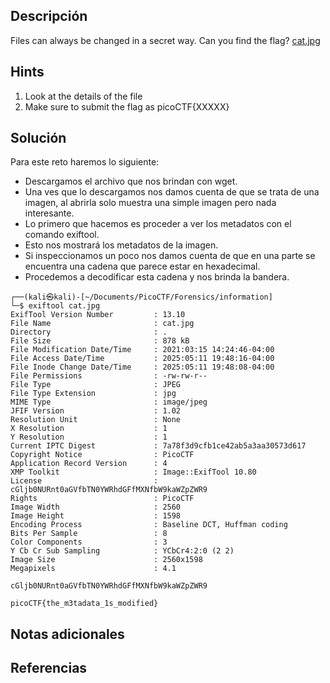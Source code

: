 ## **Descripción**
Files can always be changed in a secret way. Can you find the flag? [cat.jpg](https://mercury.picoctf.net/static/149ab4b27d16922142a1e8381677d76f/cat.jpg)
## Hints
1. Look at the details of the file
2. Make sure to submit the flag as picoCTF{XXXXX}
## **Solución** 
Para este reto haremos lo siguiente:
- Descargamos el archivo que nos brindan con wget.
- Una ves que lo descargamos nos damos cuenta de que se trata de una imagen, al abrirla solo muestra una simple imagen pero nada interesante.
- Lo primero que hacemos es proceder a ver los metadatos con el comando exiftool.
- Esto nos mostrará los metadatos de la imagen.
- Si inspeccionamos un poco nos damos cuenta de que en una parte se encuentra una cadena que parece estar en hexadecimal.
- Procedemos a decodificar esta cadena y nos brinda la bandera.

```
┌──(kali㉿kali)-[~/Documents/PicoCTF/Forensics/information]
└─$ exiftool cat.jpg     
ExifTool Version Number         : 13.10
File Name                       : cat.jpg
Directory                       : .
File Size                       : 878 kB
File Modification Date/Time     : 2021:03:15 14:24:46-04:00
File Access Date/Time           : 2025:05:11 19:48:16-04:00
File Inode Change Date/Time     : 2025:05:11 19:48:08-04:00
File Permissions                : -rw-rw-r--
File Type                       : JPEG
File Type Extension             : jpg
MIME Type                       : image/jpeg
JFIF Version                    : 1.02
Resolution Unit                 : None
X Resolution                    : 1
Y Resolution                    : 1
Current IPTC Digest             : 7a78f3d9cfb1ce42ab5a3aa30573d617
Copyright Notice                : PicoCTF
Application Record Version      : 4
XMP Toolkit                     : Image::ExifTool 10.80
License                         : cGljb0NURnt0aGVfbTN0YWRhdGFfMXNfbW9kaWZpZWR9
Rights                          : PicoCTF
Image Width                     : 2560
Image Height                    : 1598
Encoding Process                : Baseline DCT, Huffman coding
Bits Per Sample                 : 8
Color Components                : 3
Y Cb Cr Sub Sampling            : YCbCr4:2:0 (2 2)
Image Size                      : 2560x1598
Megapixels                      : 4.1

cGljb0NURnt0aGVfbTN0YWRhdGFfMXNfbW9kaWZpZWR9

picoCTF{the_m3tadata_1s_modified}
```

## **Notas adicionales**

## **Referencias**